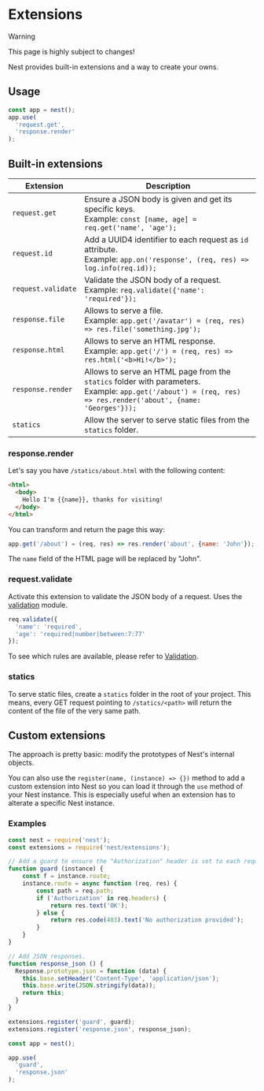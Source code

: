 # Extensions

> [!WARNING]
> This page is highly subject to changes!

Nest provides built-in extensions and a way to create your owns.

## Usage

```js
const app = nest();
app.use(
  'request.get',
  'response.render'
);
```

## Built-in extensions

| Extension       | Description                                                  |
| --------------- | ------------------------------------------------------------ |
| `request.get` | Ensure a JSON body is given and get its specific keys.<br/> Example: `const [name, age] = req.get('name', 'age');` |
| `request.id` | Add a UUID4 identifier to each request as `id` attribute.<br />Example: `app.on('response', (req, res) => log.info(req.id));` |
| `request.validate` | Validate the JSON body of a request.<br/>Example: `req.validate({'name': 'required'});` |
| `response.file` | Allows to serve a file.<br />Example: `app.get('/avatar') = (req, res) => res.file('something.jpg');` |
| `response.html` | Allows to serve an HTML response.<br/>Example: `app.get('/') = (req, res) => res.html('<b>Hi!</b>');` |
| `response.render` | Allows to serve an HTML page from the `statics` folder with parameters.<br />Example: `app.get('/about') = (req, res) => res.render('about', {name: 'Georges'}));` |
| `statics` | Allow the server to serve static files from the `statics` folder. |

### response.render

Let's say you have `/statics/about.html` with the following content:

```html
<html>
  <body>
    Hello I'm {{name}}, thanks for visiting!
  </body>
</html>
```

You can transform and return the page this way:

```js
app.get('/about') = (req, res) => res.render('about', {name: 'John'});
```

The `name` field of the HTML page will be replaced by "John".

### request.validate

Activate this extension to validate the JSON body of a request. Uses the [validation](Validation.md) module.

```js
req.validate({
  'name': 'required',
  'age': 'required|number|between:7:77'
});
```

To see which rules are available, please refer to [Validation](Validation.md).

### statics

To serve static files, create a `statics` folder in the root of your project.
This means, every GET request pointing to `/statics/<path>` will return the content of the file of the very same path.

## Custom extensions

The approach is pretty basic: modify the prototypes of Nest's internal objects.

You can also use the `register(name, (instance) => {})` method to add a custom extension into Nest so you can load it through the `use` method of your Nest instance. This is especially useful when an extension has to alterate a specific Nest instance.

### Examples

```js
const nest = require('nest');
const extensions = require('nest/extensions');

// Add a guard to ensure the "Authorization" header is set to each requests.
function guard (instance) {
	const f = instance.route;
	instance.route = async function (req, res) {
		const path = req.path;
		if ('Authorization' in req.headers) {
			return res.text('OK');
		} else {
			return res.code(403).text('No authorization provided');
		}
	}
}

// Add JSON responses.
function response_json () {
  Response.prototype.json = function (data) {
    this.base.setHeader('Content-Type', 'application/json');
    this.base.write(JSON.stringify(data));
    return this;
  }
}

extensions.register('guard', guard);
extensions.register('response.json', response_json);

const app = nest();

app.use(
  'guard',
  'response.json'
);
```

